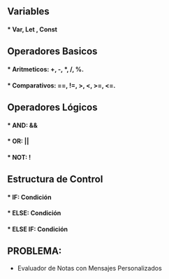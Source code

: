 ## Variables 

#### * Var, Let , Const

## Operadores Basicos 

#### * Aritmeticos: +, -, \*, /, %. 
#### * Comparativos: ==, !=, >, <, >=, <=.

## Operadores Lógicos

#### * AND: &&
#### * OR: ||
#### * NOT: !       

## Estructura de Control 

#### * IF: Condición
#### * ELSE: Condición
#### * ELSE IF: Condición

## PROBLEMA:
- Evaluador de Notas con Mensajes Personalizados
